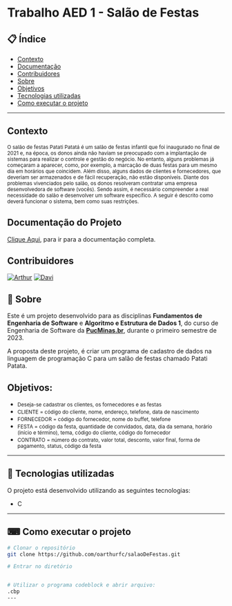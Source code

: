 # Trabalho AED 1 - Salão de Festas

## 📋 Índice

- [Contexto](#-Contexto)
- [Documentação](#-Documentação)
- [Contribuidores](#-Contribuidores)
- [Sobre](#-Sobre)
- [Objetivos](#-Objetivos)
- [Tecnologias utilizadas](#-Tecnologias-utilizadas)
- [Como executar o projeto](#-Como-executar-o-projeto)

---

## Contexto
<small>O salão de festas Patati Patatá é um salão de festas infantil que foi inaugurado no final de 2021 e,
na época, os donos ainda não haviam se preocupado com a implantação de sistemas para realizar
o controle e gestão do negócio. No entanto, alguns problemas já começaram a aparecer, como,
por exemplo, a marcação de duas festas para um mesmo dia em horários que coincidem. Além
disso, alguns dados de clientes e fornecedores, que deveriam ser armazenados e de fácil
recuperação, não estão disponíveis. Diante dos problemas vivenciados pelo salão, os donos
resolveram contratar uma empresa desenvolvedora de software (vocês). Sendo assim, é
necessário compreender a real necessidade do salão e desenvolver um software específico. A
seguir é descrito como deverá funcionar o sistema, bem como suas restrições.</small>

## Documentação do Projeto
[Clique Aqui](https://github.com/oarthurfc/salaoDeFestas/tree/main/documenta%C3%A7%C3%A3o), para ir para a documentação completa.

## Contribuidores
[![Arthur](https://avatars.githubusercontent.com/u/119077937?v=4)](https://github.com/oarthurfc) 
[![Davi](https://avatars.githubusercontent.com/u/113954562?v=4)](https://github.com/daviaugustoo) 

## 📖 Sobre 

Este é um projeto desenvolvido para as disciplinas **Fundamentos de Engenharia de Software** e **Algoritmo e Estrutura de Dados 1**,
do curso de Engenharia de Software da **[PucMinas.br](https://www.pucminas.br/)**, durante o primeiro semestre de 2023.

A proposta deste projeto, é criar um programa de cadastro de dados na linguagem de programação C para um salão de festas chamado Patati Patata.

## Objetivos:

 - <small>Deseja-se cadastrar os clientes, os fornecedores e as festas</small>
 - <small>CLIENTE = código do cliente, nome, endereço, telefone, data de nascimento</small>
 - <small>FORNECEDOR = código do fornecedor, nome do buffet, telefone</small>
 - <small>FESTA = código da festa, quantidade de convidados, data, dia da semana, horário (início e término), tema, código do cliente, código do fornecedor</small>
 - <small>CONTRATO = número do contrato, valor total, desconto, valor final, forma de pagamento, status, código da festa</small>

--- 

## 🚀 Tecnologias utilizadas

O projeto está desenvolvido utilizando as seguintes tecnologias:

- C

--- 

## ⌨ Como executar o projeto

```bash
# Clonar o repositório
git clone https://github.com/oarthurfc/salaoDeFestas.git

# Entrar no diretório


# Utilizar o programa codeblock e abrir arquivo:
.cbp
---
